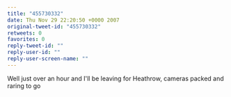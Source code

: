 ```yaml
---
title: "455730332"
date: Thu Nov 29 22:20:50 +0000 2007
original-tweet-id: "455730332"
retweets: 0
favorites: 0
reply-tweet-id: ""
reply-user-id: ""
reply-user-screen-name: ""
---
```

Well just over an hour and I'll be leaving for Heathrow, cameras packed and raring to go
